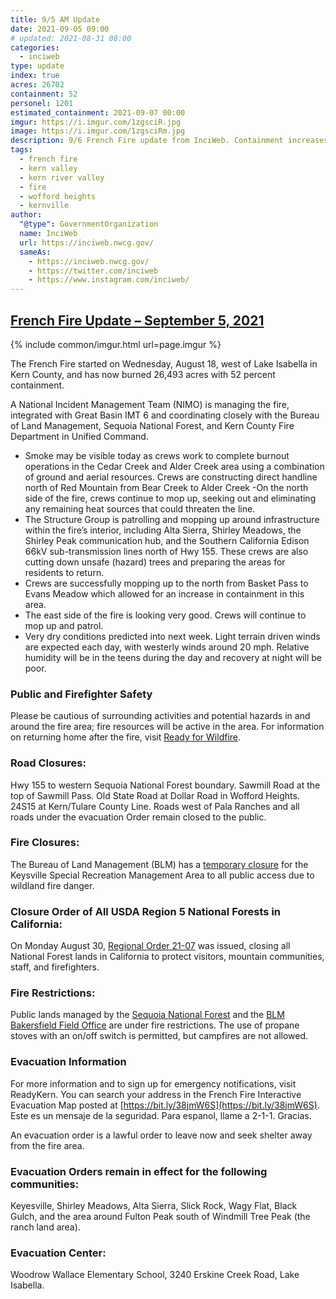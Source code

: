 ```yaml
---
title: 9/5 AM Update
date: 2021-09-05 09:00
# updated: 2021-08-31 08:00
categories:
  - inciweb
type: update
index: true
acres: 26702
containment: 52
personel: 1201
estimated_containment: 2021-09-07 00:00
imgur: https://i.imgur.com/1zgsciR.jpg
image: https://i.imgur.com/1zgsciRm.jpg
description: 9/6 French Fire update from InciWeb. Containment increases to 52%.
tags:
  - french fire
  - kern valley
  - kern river valley
  - fire
  - wofford heights
  - kernville
author:
  "@type": GovernmentOrganization
  name: InciWeb
  url: https://inciweb.nwcg.gov/
  sameAs:
    - https://inciweb.nwcg.gov/
    - https://twitter.com/inciweb
    - https://www.instagram.com/inciweb/
---
```

## [French Fire Update – September 5, 2021](https://inciweb.nwcg.gov/incident/article/7813/65615/)

{% include common/imgur.html url=page.imgur %}

The French Fire started on Wednesday, August 18, west of Lake Isabella in Kern County, and has now burned 26,493 acres with 52 percent containment.  

A National Incident Management Team (NIMO) is managing the fire, integrated with Great Basin IMT 6 and coordinating closely with the Bureau of Land Management, Sequoia National Forest, and Kern County Fire Department in Unified Command.

- Smoke may be visible today as crews work to complete burnout operations in the Cedar Creek and Alder Creek area using a combination of ground and aerial resources.  Crews are constructing direct handline north of Red Mountain from Bear Creek to Alder Creek
-On the north side of the fire, crews continue to mop up, seeking out and eliminating any remaining heat sources that could threaten the line.  
- The Structure Group is patrolling and mopping up around infrastructure within the fire’s interior, including Alta Sierra, Shirley Meadows, the Shirley Peak communication hub, and the Southern California Edison 66kV sub-transmission lines north of Hwy 155. These crews are also cutting down unsafe (hazard) trees and preparing the areas for residents to return.
- Crews are successfully mopping up to the north from Basket Pass to Evans Meadow which allowed for an increase in containment in this area.  
- The east side of the fire is looking very good. Crews will continue to mop up and patrol.
- Very dry conditions predicted into next week. Light terrain driven winds are expected each day, with westerly winds around 20 mph. Relative humidity will be in the teens during the day and recovery at night will be poor.  

### Public and Firefighter Safety
Please be cautious of surrounding activities and potential hazards in and around the fire area; fire resources will be active in the area. For information on returning home after the fire, visit [Ready for Wildfire](https://www.readyforwildfire.org/post-wildfire/returning-home/).

### Road Closures:
Hwy 155 to western Sequoia National Forest boundary. Sawmill Road at the top of Sawmill Pass. Old State Road at Dollar Road in Wofford Heights. 24S15 at Kern/Tulare County Line. Roads west of Pala Ranches and all roads under the evacuation Order remain closed to the public.

### Fire Closures:
The Bureau of Land Management (BLM) has a [temporary closure](https://www.blm.gov/sites/blm.gov/files/docs/2021-08/EMERGENCY%20CLOSURE%20ORDER%20Keysville.pdf) for the Keysville Special Recreation Management Area to all public access due to wildland fire danger.

### Closure Order of All USDA Region 5 National Forests in California:
On Monday August 30, [Regional Order 21-07](https://www.fs.usda.gov/Internet/FSE_DOCUMENTS/fseprd949149.pdf) was issued, closing all National Forest lands in California to protect visitors, mountain communities, staff, and firefighters.   

### Fire Restrictions:
Public lands managed by the [Sequoia National Forest](https://www.fs.usda.gov/Internet/FSE_DOCUMENTS/fseprd939171.pdf) and the [BLM Bakersfield Field Office](https://www.blm.gov/programs/public-safety-and-fire/fire-and-aviation/regional-info/california/fire-restrictions) are under fire restrictions. The use of propane stoves with an on/off switch is permitted, but campfires are not allowed.

### Evacuation Information
For more information and to sign up for emergency notifications, visit ReadyKern. You can search your address in the French Fire Interactive Evacuation Map posted at [https://bit.ly/38jmW6S](https://bit.ly/38jmW6S). Este es un mensaje de la seguridad. Para espanol, llame a 2-1-1. Gracias.

An evacuation order is a lawful order to leave now and seek shelter away from the fire area.

### Evacuation Orders remain in effect for the following communities:

Keyesville, Shirley Meadows, Alta Sierra, Slick Rock, Wagy Flat, Black Gulch, and the area around Fulton Peak south of Windmill Tree Peak (the ranch land area).  

### Evacuation Center:
Woodrow Wallace Elementary School, 3240 Erskine Creek Road, Lake Isabella.

